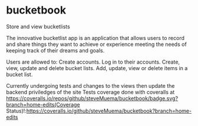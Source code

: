 # bucketbook
Store and view bucketlists 

The innovative bucketlist app is an application that allows users  to record and share things they want to achieve or experience  meeting the needs of keeping track of their dreams and goals.

Users are allowed to:
Create accounts.
Log in to their accounts.
Create, view, update and delete bucket lists.
Add, update, view or delete items in a bucket list.

Currently undergoing tests and changes to the views then update the backend priviledges of the site
Tests coverage done with coveralls at https://coveralls.io/repos/github/steveMuema/bucketbook/badge.svg?branch=home-edits(Coverage Status)!:https://coveralls.io/github/steveMuema/bucketbook?branch=home-edits

